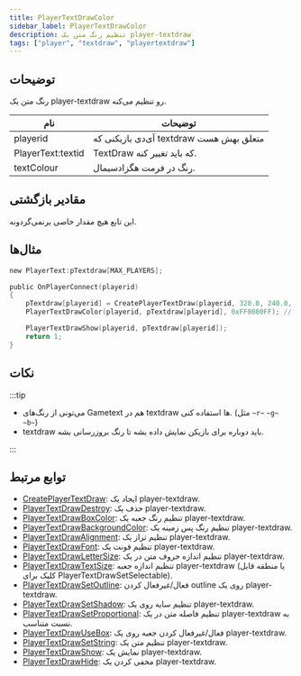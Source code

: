 ```yaml
---
title: PlayerTextDrawColor
sidebar_label: PlayerTextDrawColor
description: تنظیم رنگ متن یک player-textdraw
tags: ["player", "textdraw", "playertextdraw"]
---
```


## توضیحات

رنگ متن یک player-textdraw رو تنظیم می‌کنه.

| نام               | توضیحات                                             |
| ----------------- | --------------------------------------------------- |
| playerid          | آی‌دی بازیکنی که textdraw متعلق بهش هست            |
| PlayerText:textid | TextDraw که باید تغییر کنه.                         |
| textColour        | رنگ در فرمت هگزادسیمال.                            |

## مقادیر بازگشتی

این تابع هیچ مقدار خاصی برنمی‌گردونه.

## مثال‌ها

```c
new PlayerText:pTextdraw[MAX_PLAYERS];

public OnPlayerConnect(playerid)
{
    pTextdraw[playerid] = CreatePlayerTextDraw(playerid, 320.0, 240.0, "Example Text");
    PlayerTextDrawColor(playerid, pTextdraw[playerid], 0xFF0000FF); // Matn qermez

    PlayerTextDrawShow(playerid, pTextdraw[playerid]);
    return 1;
}
```

## نکات

:::tip

- می‌تونی از رنگ‌های Gametext هم در textdraw ها استفاده کنی. (مثل `~r~` `~g~` `~b~`)
- textdraw باید دوباره برای بازیکن نمایش داده بشه تا رنگ بروزرسانی بشه.

:::

## توابع مرتبط

- [CreatePlayerTextDraw](CreatePlayerTextDraw): ایجاد یک player-textdraw.
- [PlayerTextDrawDestroy](PlayerTextDrawDestroy): حذف یک player-textdraw.
- [PlayerTextDrawBoxColor](PlayerTextDrawBoxColor): تنظیم رنگ جعبه یک player-textdraw.
- [PlayerTextDrawBackgroundColor](PlayerTextDrawBackgroundColor): تنظیم رنگ پس زمینه یک player-textdraw.
- [PlayerTextDrawAlignment](PlayerTextDrawAlignment): تنظیم تراز یک player-textdraw.
- [PlayerTextDrawFont](PlayerTextDrawFont): تنظیم فونت یک player-textdraw.
- [PlayerTextDrawLetterSize](PlayerTextDrawLetterSize): تنظیم اندازه حروف متن در یک player-textdraw.
- [PlayerTextDrawTextSize](PlayerTextDrawTextSize): تنظیم اندازه جعبه player-textdraw (یا منطقه قابل کلیک برای PlayerTextDrawSetSelectable).
- [PlayerTextDrawSetOutline](PlayerTextDrawSetOutline): فعال/غیرفعال کردن outline روی یک player-textdraw.
- [PlayerTextDrawSetShadow](PlayerTextDrawSetShadow): تنظیم سایه روی یک player-textdraw.
- [PlayerTextDrawSetProportional](PlayerTextDrawSetProportional): تنظیم فاصله متن در یک player-textdraw به نسبت متناسب.
- [PlayerTextDrawUseBox](PlayerTextDrawUseBox): فعال/غیرفعال کردن جعبه روی یک player-textdraw.
- [PlayerTextDrawSetString](PlayerTextDrawSetString): تنظیم متن یک player-textdraw.
- [PlayerTextDrawShow](PlayerTextDrawShow): نمایش یک player-textdraw.
- [PlayerTextDrawHide](PlayerTextDrawHide): مخفی کردن یک player-textdraw.